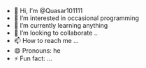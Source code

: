 - 👋 Hi, I’m @Quasar101111
- 👀 I’m interested in occasional programming
- 🌱 I’m currently learning anything
- 💞️ I’m looking to collaborate ..
- 📫 How to reach me ...
- 😄 Pronouns: he
- ⚡ Fun fact: ...

<!---
Quasar101111/Quasar101111 is a ✨ special ✨ repository because its `README.md` (this file) appears on your GitHub profile.
You can click the Preview link to take a look at your changes.
--->
